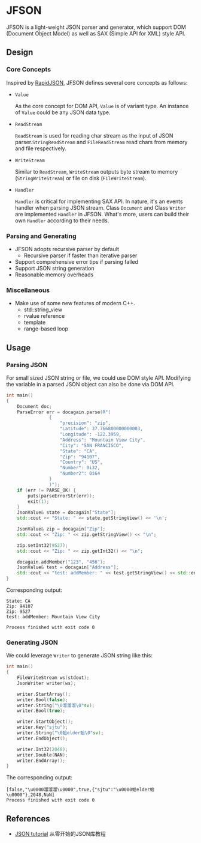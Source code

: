 # JFSON

JFSON is a light-weight JSON parser and generator, which support DOM (Document Object Model) as well as SAX (Simple API for XML) style API.

## Design

### Core Concepts

Inspired by [RapidJSON](https://github.com/Tencent/rapidjson), JFSON defines several core concepts as follows:

* `Value`

  As the core concept for DOM API, `Value` is of variant type. An instance of `Value` could be any JSON data type.   

* `ReadStream`

  `ReadStream` is used for reading char stream as the input of JSON parser.`StringReadStream` and `FileReadStream` read chars from memory and file respectively.

* `WriteStream`

  Similar to `ReadStream`, `WriteStream`  outputs byte stream to memory (`StringWriteStream`) or file on disk (`FileWriteStream`).

* `Handler`

  `Handler` is critical for implementing SAX API. In nature, it's an events handler when parsing JSON stream. Class `Document` and Class `Writer` are implemented `Handler` in JFSON. What's more, users can build their own `Handler` according to their needs.

### Parsing and Generating

* JFSON adopts recursive parser by default
  * Recursive parser if faster than iterative parser
* Support comprehensive error tips if parsing failed
* Support JSON string generation
* Reasonable memory overheads

### Miscellaneous

* Make use of some new features of modern C++. 
  * std::string_view
  * rvalue reference
  * template
  * range-based loop

## Usage

### Parsing JSON

For small sized JSON string or file, we could use DOM style API. Modifying the variable in a parsed JSON object can also be done via DOM API.

```c++
int main()
{
    Document doc;
    ParseError err = docagain.parse(R"(
                {
                    "precision": "zip",
                    "Latitude": 37.766800000000003,
                    "Longitude": -122.3959,
                    "Address": "Mountain View City",
                    "City": "SAN FRANCISCO",
                    "State": "CA",
                    "Zip": "94107",
                    "Country": "US",
                    "Number": 0i32,
                    "Number2": 0i64
                }
                )");
    if (err != PARSE_OK) {
        puts(parseErrorStr(err));
        exit(1);
    }
    JsonValue& state = docagain["State"];
    std::cout << "State: " << state.getStringView() << '\n';

    JsonValue& zip = docagain["Zip"];
    std::cout << "Zip: " << zip.getStringView() << "\n";

    zip.setInt32(9527);
    std::cout << "Zip: " << zip.getInt32() << "\n";

    docagain.addMember("123", "456");
    JsonValue& test = docagain["Address"];
    std::cout << "test: addMember: " << test.getStringView() << std::endl;
}
```

Corresponding output:

```shell
State: CA
Zip: 94107
Zip: 9527
test: addMember: Mountain View City

Process finished with exit code 0
```

### Generating JSON

We could leverage `Writer` to generate JSON string like this:

```c++
int main()
{
    FileWriteStream ws(stdout);
    JsonWriter writer(ws);

    writer.StartArray();
    writer.Bool(false);
    writer.String("\0溜溜溜\0"sv);
    writer.Bool(true);

    writer.StartObject();
    writer.Key("sjtu");
    writer.String("\0蛤elder蛤\0"sv);
    writer.EndObject();

    writer.Int32(2048);
    writer.Double(NAN);
    writer.EndArray();
}
```

The corresponding output:

```shell
[false,"\u0000溜溜溜\u0000",true,{"sjtu":"\u0000蛤elder蛤\u0000"},2048,NaN]
Process finished with exit code 0
```

## References

* [JSON tutorial](https://github.com/miloyip/json-tutorial) 从零开始的JSON库教程

